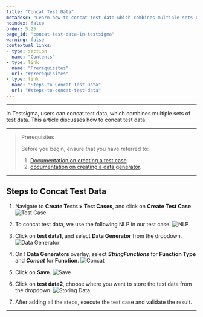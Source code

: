 ```yaml
---
title: "Concat Test Data"
metadesc: "Learn how to concat test data which combines multiple sets of test data in Testsigma. This article discuss concatenation test data in Testsigma in detail"
noindex: false
order: 5.25
page_id: "concat-test-data-in-testsigma"
warning: false
contextual_links:
- type: section
  name: "Contents"
- type: link
  name: "Prerequisites"
  url: "#prerequisites"
- type: link
  name: "Steps to Concat Test Data"
  url: "#steps-to-concat-test-data"
---
```



---

In Testsigma, users can concat test data, which combines multiple sets of test data. This article discusses how to concat test data. 

---

> <p id="prerequisites">Prerequisites</p>
> 
> Before you begin, ensure that you have referred to:
> 1. [Documentation on creating a test case](https://testsigma.com/docs/test-cases/manage/add-edit-delete/).
> 2. [documentation on creating a data generator](https://testsigma.com/docs/test-data/types/data-generator/).

---


## **Steps to Concat Test Data**



1. Navigate to **Create Tests > Test Cases**, and click on **Create Test Case**.
![Test Case](https://s3.amazonaws.com/static-docs.testsigma.com/new_images/projects/applications/cctdtcnav.png)


2. To concat test data, we use the following NLP in our test case. 
![NLP](https://s3.amazonaws.com/static-docs.testsigma.com/new_images/projects/applications/cctdstditd.png)


3. Click on **test data1**, and select **Data Generator** from the dropdown.
![Data Generator](https://s3.amazonaws.com/static-docs.testsigma.com/new_images/projects/applications/cctddgen.png)


4. On **! Data Generators** overlay, select ***StringFunctions*** for **Function Type** and ***Concat*** for **Function**.
![Concat](https://s3.amazonaws.com/static-docs.testsigma.com/new_images/projects/applications/cctdsfftc.png)


5. Click on **Save**.
![Save](https://s3.amazonaws.com/static-docs.testsigma.com/new_images/projects/applications/cctdsave.png)


6. Click on **test data2**, choose where you want to store the test data from the dropdown.
![Storing Data](https://s3.amazonaws.com/static-docs.testsigma.com/new_images/projects/applications/cctdstore.png)


7. After adding all the steps, execute the test case and validate the result.



---